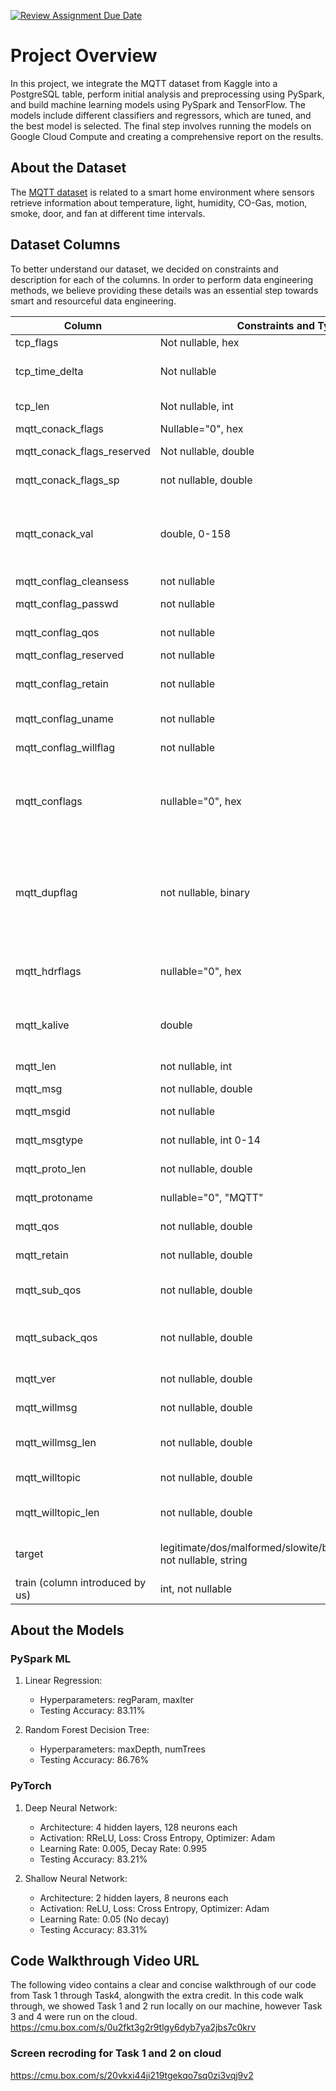 [![Review Assignment Due Date](https://classroom.github.com/assets/deadline-readme-button-24ddc0f5d75046c5622901739e7c5dd533143b0c8e959d652212380cedb1ea36.svg)](https://classroom.github.com/a/yDpbj8_M)

# Project Overview

In this project, we integrate the MQTT dataset from Kaggle into a PostgreSQL table, perform initial analysis and preprocessing using PySpark, and build machine learning models using PySpark and TensorFlow. The models include different classifiers and regressors, which are tuned, and the best model is selected. The final step involves running the models on Google Cloud Compute and creating a comprehensive report on the results.

## About the Dataset

The [MQTT dataset](https://www.kaggle.com/datasets/cnrieiit/mqttset/) is related to a smart home environment where sensors retrieve information about temperature, light, humidity, CO-Gas, motion, smoke, door, and fan at different time intervals.

## Dataset Columns
To better understand our dataset, we decided on constraints and description for each of the columns. In order to perform data engineering methods, we believe providing these details was an essential step towards smart and resourceful data engineering.

| Column                     | Constraints and Type | Description                                     |
|----------------------------|----------------------|-------------------------------------------------|
| tcp_flags                  | Not nullable, hex    | TCP flags                                       |
| tcp_time_delta             | Not nullable         | Time difference between two TCP packets         |
| tcp_len                    | Not nullable, int    | Length of TCP packets                            |
| mqtt_conack_flags          | Nullable="0", hex    | MQTT Flags                                      |
| mqtt_conack_flags_reserved | Not nullable, double | Reserved MQTT Flag                               |
| mqtt_conack_flags_sp       | not nullable, double  |  Another MQTT Flag                               |
| mqtt_conack_val            |double, 0-158         | Indicates the result of the connection attempt between a client and a broker |
| mqtt_conflag_cleansess     |not nullable          | MQTT clean flag |
| mqtt_conflag_passwd        |not nullable          | MQTT password presence |
| mqtt_conflag_qos           |not nullable          | Quality of service level |
| mqtt_conflag_reserved      |not nullable          | Resevered Flag |
| mqtt_conflag_retain        |not nullable          | Whether message should be reserved |
| mqtt_conflag_uname         |not nullable          | Username present or not |
| mqtt_conflag_willflag      |not nullable          | Last will message flag |
| mqtt_conflags              |nullable="0", hex     | Indicates whether the client requests a clean session or a persistent session with the broker. |
| mqtt_dupflag               |not nullable, binary  | Indicates that a message is a duplicate and has been resent because the intended recipient did not acknowldge it |
| mqtt_hdrflags              |nullable="0", hex     | The first byte of the fixed header in the MQTT packet |
| mqtt_kalive                |double                | Kepp-alive interval used for MQTT connections |
| mqtt_len                   |not nullable, int     | Length of MQTT packets |
| mqtt_msg                   |not nullable, double  | MQTT messages |
| mqtt_msgid                 |not nullable          | MQTT message ID  |
| mqtt_msgtype               |not nullable, int 0-14| Type of MQTT message  |
| mqtt_proto_len             |not nullable, double  | Length related to MQTT protocol |
| mqtt_protoname             |nullable="0", "MQTT"  | Name of MQTT protocol |
| mqtt_qos                   |not nullable, double  | Quality of service for MQTT |
| mqtt_retain                |not nullable, double  | Retain flag for MQTT |
| mqtt_sub_qos               |not nullable, double  | Quality of Service level for MQTT subscription |
| mqtt_suback_qos            |not nullable, double  | Quality of Service level in MQTT subscription acknowledgments |
| mqtt_ver                   |not nullable, double  | MQTT protocol version |
| mqtt_willmsg               |not nullable, double  | The "last will" message in MQTT |
| mqtt_willmsg_len           |not nullable, double  | Length of the MQTT "last will" message |
| mqtt_willtopic             |not nullable, double  | MQTT "last will" topic |
| mqtt_willtopic_len         |not nullable, double  | Length of the MQTT "last will" topic |
| target                     |legitimate/dos/malformed/slowite/bruteforce/Flooding, not nullable, string | Attack or not, if attack then what kind |
| train (column introduced by us) |int, not nullable     | Test (0) or Train (1) dataset |


## About the Models

### PySpark ML

1. Linear Regression:
   - Hyperparameters: regParam, maxIter
   - Testing Accuracy: 83.11%

2. Random Forest Decision Tree:
   - Hyperparameters: maxDepth, numTrees
   - Testing Accuracy: 86.76%

### PyTorch

1. Deep Neural Network:
   - Architecture: 4 hidden layers, 128 neurons each
   - Activation: RReLU, Loss: Cross Entropy, Optimizer: Adam
   - Learning Rate: 0.005, Decay Rate: 0.995
   - Testing Accuracy: 83.21%

2. Shallow Neural Network:
   - Architecture: 2 hidden layers, 8 neurons each
   - Activation: ReLU, Loss: Cross Entropy, Optimizer: Adam
   - Learning Rate: 0.05 (No decay)
   - Testing Accuracy: 83.31%
  

## Code Walkthrough Video URL
The following video contains a clear and concise walkthrough of our code from Task 1 through Task4, alongwith the extra credit. In this code walk through, we showed Task 1 and 2 run locally on our machine, however Task 3 and 4 were run on the cloud. 
https://cmu.box.com/s/0u2fkt3g2r9tlgy6dyb7ya2jbs7c0krv
### Screen recroding for Task 1 and 2 on cloud
https://cmu.box.com/s/20vkxi44ji219tgekqo7sq0zi3vqj9v2




